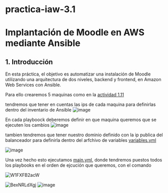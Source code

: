# practica-iaw-3.1
# Implantación de Moodle en AWS mediante Ansible

## 1. Introducción
En esta práctica, el objetivo es automatizar una instalación de Moodle utilizando una arquitectura de dos niveles, backend y frontend, en Amazon Web Services con Ansible.


Para ello crearemos 5 maquinas como en la [actividad 1.11](https://github.com/marinaferb92/practica-iaw-1.11) 

tendremos que tener en cuentas las ips de cada maquina para definirlas dentro del inventario de Ansible
![image](https://github.com/user-attachments/assets/7f0b6377-b681-4831-ad89-05fbb89689c8)

En cada playboock deberemos definir en que maquina queremos que se ejecuten los cambios 
![image](https://github.com/user-attachments/assets/f198a39c-48ba-483f-88c1-71ee0386820d)


tambien tendremos que tener nuestro dominio definido con la ip publica del balanceador para definirla dentro del arfchivo de variables [variables.yml](moodle/vars/variables.yml)

![image](https://github.com/user-attachments/assets/e95afabb-ac0c-47b5-b4b8-1bcd06debc12)

Una vez hecho esto ejecutamos [main.yml](moodle/main.yml), donde tendremos puestos todos los playbooks en el orden de ejcución que queremos, con el comando 

![W1FXFB2acW](https://github.com/user-attachments/assets/94076bb0-377c-4338-854e-cb42540748f8)

![BexNRLdXgj](https://github.com/user-attachments/assets/6f2dc546-6fc7-4144-9747-239f646f1d42)
![image](https://github.com/user-attachments/assets/a18a5eca-06fd-47dd-af82-49eeb00a1678)
